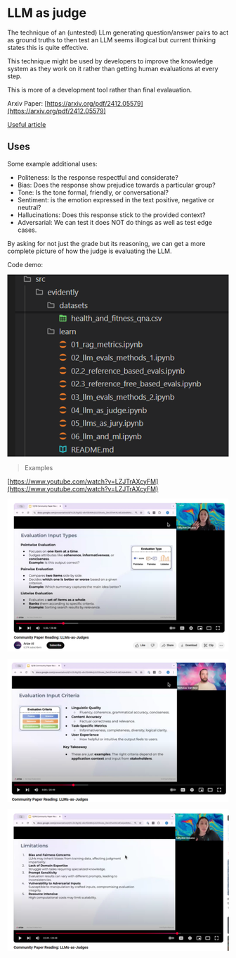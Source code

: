 # LLM as judge

The technique of an (untested) LLm generating question/answer pairs to act as ground truths to then test an LLM seems illogical but current thinking states this is quite effective.

This technique might be used by developers to improve the knowledge system as they work on it rather than getting human evaluations at every step.

This is more of a development tool rather than final evalauation.


Arxiv Paper: [https://arxiv.org/pdf/2412.05579](https://arxiv.org/pdf/2412.05579)

[Useful article](https://medium.com/towards-generative-ai/judgeit-automating-rag-evaluation-using-llm-as-a-judge-d7c10b3f2eeb)

## Uses

Some example additional uses:

- Politeness: Is the response respectful and considerate?
- Bias: Does the response show prejudice towards a particular group?
- Tone: Is the tone formal, friendly, or conversational?
- Sentiment: is the emotion expressed in the text positive, negative or neutral?
- Hallucinations: Does this response stick to the provided context?
- Adversarial: We can test it does NOT do things as well as test edge cases.

By asking for not just the grade but its reasoning, we can get a more complete picture of how the judge is evaluating the LLM.

Code demo:

![llm as judge](../images/llm_judge/llm-as-judge-code-files.png)

> Examples

[https://www.youtube.com/watch?v=LZJTrAXcyFM](https://www.youtube.com/watch?v=LZJTrAXcyFM)

![llm as judge](../images/llm_judge/llm-as-judge-single-mulitple-items.png)

![llm as judge](../images/llm_judge/llm-judge-criteria.png)

![llm as judge](../images/llm_judge/llm-judge-limitations.png)